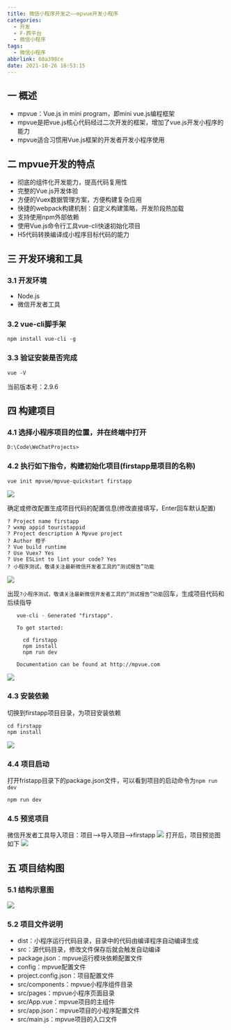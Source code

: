 ```yaml
---
title: 微信小程序开发之——mpvue开发小程序
categories:
  - 开发
  - F-跨平台
  - 微信小程序
tags:
  - 微信小程序
abbrlink: 60a398ce
date: 2021-10-26 16:53:15
---
```

## 一  概述

* mpvue：Vue.js in mini program，即mini vue.js编程框架
* mpvue是把vue.js核心代码经过二次开发的框架，增加了vue.js开发小程序的能力
* mpvue适合习惯用Vue.js框架的开发者开发小程序使用

<!--more-->

## 二 mpvue开发的特点

* 彻底的组件化开发能力，提高代码复用性
* 完整的Vue.js开发体验
* 方便的Vuex数据管理方案，方便构建复杂应用
* 快捷的webpack构建机制：自定义构建策略，开发阶段热加载
* 支持使用npm外部依赖
* 使用Vue.js命令行工具vue-cli快速初始化项目
* H5代码转换编译成小程序目标代码的能力

## 三  开发环境和工具

### 3.1 开发环境

* Node.js
* 微信开发者工具

### 3.2 vue-cli脚手架

```
npm install vue-cli -g
```

### 3.3 验证安装是否完成

```
vue -V
```

当前版本号：2.9.6

## 四 构建项目

### 4.1 选择小程序项目的位置，并在终端中打开

```
D:\Code\WeChatProjects>
```

### 4.2 执行如下指令，构建初始化项目(firstapp是项目的名称)

```
vue init mpvue/mpvue-quickstart firstapp
```

![][1]

确定或修改配置生成项目代码的配置信息(修改直接填写，Enter回车默认配置)

```
? Project name firstapp
? wxmp appid touristappid
? Project description A Mpvue project
? Author 橙子
? Vue build runtime
? Use Vuex? Yes
? Use ESLint to lint your code? Yes
? 小程序测试，敬请关注最新微信开发者工具的“测试报告”功能
```

![][2]

出现`?小程序测试，敬请关注最新微信开发者工具的“测试报告”功能`回车，生成项目代码和后续指导

```
   vue-cli · Generated "firstapp".

   To get started:

     cd firstapp
     npm install
     npm run dev

   Documentation can be found at http://mpvue.com
```

![][3]

### 4.3 安装依赖

切换到firstapp项目目录，为项目安装依赖

```
cd firstapp
npm install
```
![][4]

### 4.4 项目启动

打开fristapp目录下的package.json文件，可以看到项目的启动命令为`npm run dev`

```
npm run dev
```

### 4.5 预览项目

微信开发者工具导入项目：项目——>导入项目——>firstapp
![][5]
打开后，项目预览图如下
![][6]

## 五 项目结构图
### 5.1 结构示意图
![][7]

### 5.2 项目文件说明

* dist：小程序运行代码目录，目录中的代码由编译程序自动编译生成
* src：源代码目录，修改文件保存后就会触发自动编译
* package.json：mpvue运行模块依赖配置文件
* config：mpvue配置文件
* project.config.json：项目配置文件
* src/components：mpvue小程序组件目录
* src/pages：mpvue小程序页面目录
* src/App.vue：mpvue项目的主组件
* src/app.json：mpvue项目的小程序配置文件
* src/main.js：mpvue项目的入口文件




[1]:https://raw.githubusercontent.com/PGzxc/CDN/master/blog-wechat/wechat-mpvue-init-cmd-project.png
[2]:https://raw.githubusercontent.com/PGzxc/CDN/master/blog-wechat/wechat-mpvue-project-firstapp-config.png
[3]:https://raw.githubusercontent.com/PGzxc/CDN/master/blog-wechat/wechat-mpvue-vue-cli-firstapp.png
[4]:https://raw.githubusercontent.com/PGzxc/CDN/master/blog-wechat/wechat-mpvue-cd-first-npm-install.png
[5]:https://raw.githubusercontent.com/PGzxc/CDN/master/blog-wechat/wechat-mpvue-import-firstapp.png
[6]:https://raw.githubusercontent.com/PGzxc/CDN/master/blog-wechat/wechat-mpvue-firstapp-preview.png
[7]:https://raw.githubusercontent.com/PGzxc/CDN/master/blog-wechat/wechat-mpvue-project-struct.png